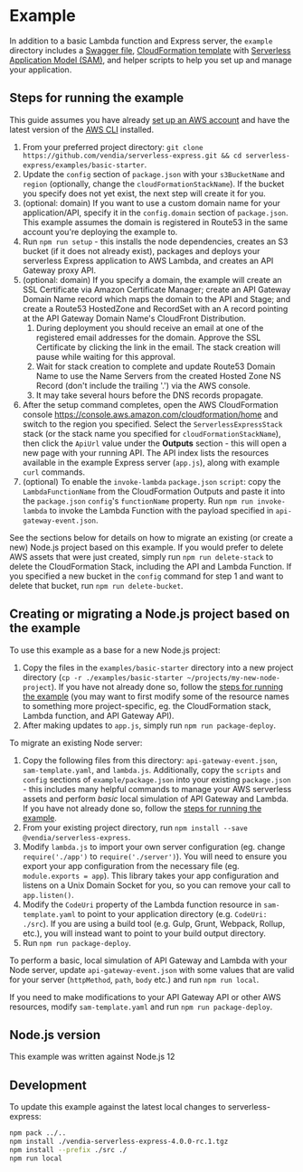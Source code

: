 # Example

In addition to a basic Lambda function and Express server, the `example` directory includes a [Swagger file](http://swagger.io/specification/), [CloudFormation template](https://aws.amazon.com/cloudformation/aws-cloudformation-templates/) with [Serverless Application Model (SAM)](https://github.com/awslabs/serverless-application-model), and helper scripts to help you set up and manage your application.

## Steps for running the example

This guide assumes you have already [set up an AWS account](http://docs.aws.amazon.com/AmazonSimpleDB/latest/DeveloperGuide/AboutAWSAccounts.html) and have the latest version of the [AWS CLI](https://aws.amazon.com/cli/) installed.

1. From your preferred project directory: `git clone https://github.com/vendia/serverless-express.git && cd serverless-express/examples/basic-starter`.
1. Update the `config` section of `package.json` with your `s3BucketName` and `region` (optionally, change the `cloudFormationStackName`). If the bucket you specify does not yet exist, the next step will create it for you.
1. (optional: domain) If you want to use a custom domain name for your application/API, specify it in the `config.domain` section of `package.json`. This example assumes the domain is registered in Route53 in the same account you're deploying the example to.
1. Run `npm run setup` - this installs the node dependencies, creates an S3 bucket (if it does not already exist), packages and deploys your serverless Express application to AWS Lambda, and creates an API Gateway proxy API.
1. (optional: domain) If you specify a domain, the example will create an SSL Certificate via Amazon Certificate Manager; create an API Gateway Domain Name record which maps the domain to the API and Stage; and create a Route53 HostedZone and RecordSet with an A record pointing at the API Gateway Domain Name's CloudFront Distribution.
   1. During deployment you should receive an email at one of the registered email addresses for the domain. Approve the SSL Certificate by clicking the link in the email. The stack creation will pause while waiting for this approval.
   1. Wait for stack creation to complete and update Route53 Domain Name to use the Name Servers from the created Hosted Zone NS Record (don't include the trailing '.') via the AWS console.
   1. It may take several hours before the DNS records propagate.
1. After the setup command completes, open the AWS CloudFormation console https://console.aws.amazon.com/cloudformation/home and switch to the region you specified. Select the `ServerlessExpressStack` stack (or the stack name you specified for `cloudFormationStackName`), then click the `ApiUrl` value under the __Outputs__ section - this will open a new page with your running API. The API index lists the resources available in the example Express server (`app.js`), along with example `curl` commands.
1. (optional) To enable the `invoke-lambda` `package.json` `script`: copy the `LambdaFunctionName` from the CloudFormation Outputs and paste it into the `package.json` `config`'s `functionName` property. Run `npm run invoke-lambda` to invoke the Lambda Function with the payload specified in `api-gateway-event.json`.

See the sections below for details on how to migrate an existing (or create a new) Node.js project based on this example. If you would prefer to delete AWS assets that were just created, simply run `npm run delete-stack` to delete the CloudFormation Stack, including the API and Lambda Function. If you specified a new bucket in the `config` command for step 1 and want to delete that bucket, run `npm run delete-bucket`.

## Creating or migrating a Node.js project based on the example

To use this example as a base for a new Node.js project:

1. Copy the files in the `examples/basic-starter` directory into a new project directory (`cp -r ./examples/basic-starter ~/projects/my-new-node-project`). If you have not already done so, follow the [steps for running the example](#steps-for-running-the-example) (you may want to first modify some of the resource names to something more project-specific, eg. the CloudFormation stack, Lambda function, and API Gateway API).
2. After making updates to `app.js`, simply run `npm run package-deploy`.

To migrate an existing Node server:

1. Copy the following files from this directory: `api-gateway-event.json`, `sam-template.yaml`, and `lambda.js`. Additionally, copy the `scripts` and `config` sections of `example/package.json` into your existing `package.json` - this includes many helpful commands to manage your AWS serverless assets and perform _basic_ local simulation of API Gateway and Lambda. If you have not already done so, follow the [steps for running the example](#steps-for-running-the-example).
2. From your existing project directory, run `npm install --save @vendia/serverless-express`.
3. Modify `lambda.js` to import your own server configuration (eg. change `require('./app')` to `require('./server')`). You will need to ensure you export your app configuration from the necessary file (eg. `module.exports = app`). This library takes your app configuration and listens on a Unix Domain Socket for you, so you can remove your call to `app.listen()`.
4. Modify the `CodeUri` property of the Lambda function resource in `sam-template.yaml` to point to your application directory (e.g. `CodeUri: ./src`). If you are using a build tool (e.g. Gulp, Grunt, Webpack, Rollup, etc.), you will instead want to point to your build output directory.
5. Run `npm run package-deploy`.

To perform a basic, local simulation of API Gateway and Lambda with your Node server, update `api-gateway-event.json` with some values that are valid for your server (`httpMethod`, `path`, `body` etc.) and run `npm run local`.

If you need to make modifications to your API Gateway API or other AWS resources, modify `sam-template.yaml` and run `npm run package-deploy`.

## Node.js version

This example was written against Node.js 12

## Development

To update this example against the latest local changes to serverless-express:

```bash
npm pack ../..
npm install ./vendia-serverless-express-4.0.0-rc.1.tgz
npm install --prefix ./src ./
npm run local
```